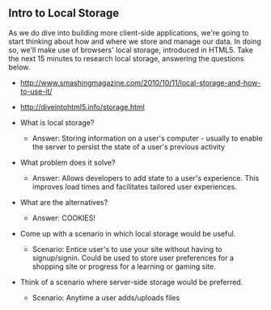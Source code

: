 ## Intro to Local Storage

As we do dive into building more client-side applications, we're going to start thinking about how and where we store and manage our data. In doing so, we'll make use of browsers' local storage, introduced in HTML5. Take the next 15 minutes to research local storage, answering the questions below. 

- http://www.smashingmagazine.com/2010/10/11/local-storage-and-how-to-use-it/
- http://diveintohtml5.info/storage.html

- What is local storage?
  - Answer: Storing information on a user's computer - usually to enable the server to persist the state of a user's previous activity

- What problem does it solve?
  - Answer: Allows developers to add state to a user's experience. This improves load times and facilitates tailored user experiences.

- What are the alternatives?
  - Answer: COOKIES!

- Come up with a scenario in which local storage would be useful.
    - Scenario: Entice user's to use your site without having to signup/signin. Could be used to store user preferences for a shopping site or progress for a learning or gaming site.

- Think of a scenario where server-side storage would be preferred.
    - Scenario: Anytime a user adds/uploads files
